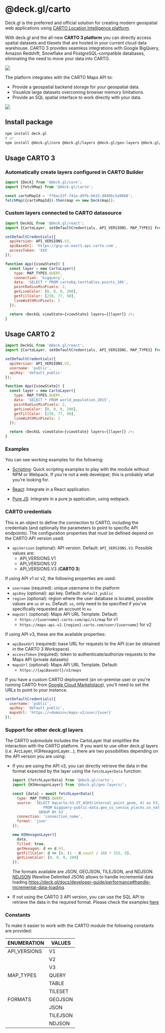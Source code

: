 # @deck.gl/carto

Deck.gl is the preferred and official solution for creating modern geospatial web applications using [CARTO Location Intelligence platform](https://carto.com/).

With deck.gl and the all-new **CARTO 3 platform** you can directly access spatial datasets and tilesets that are hosted in your current cloud data warehouse. CARTO 3 provides seamless integrations with Google BigQuery, Amazon Redshift, Snowflake and PostgreSQL-compatible databases, eliminating the need to move your data into CARTO.

<img src="https://raw.githubusercontent.com/CartoDB/viz-doc/master/deck.gl/img/osm_buildings.jpg" />

The platform integrates with the CARTO Maps API to:

- Provide a geospatial backend storage for your geospatial data.
- Visualize large datasets overcoming browser memory limitations.
- Provide an SQL spatial interface to work directly with your data.

<img src="https://raw.githubusercontent.com/CartoDB/viz-doc/master/deck.gl/img/eu_rivers.jpg" />

## Install package

```bash
npm install deck.gl
# or
npm install @deck.gl/core @deck.gl/layers @deck.gl/geo-layers @deck.gl/carto
```

## Usage CARTO 3

### Automatically create layers configured in CARTO Builder

```js
import {Deck} from '@deck.gl/core';
import {fetchMap} from '@deck.gl/carto';

const cartoMapId = 'ff6ac53f-741a-49fb-b615-d040bc5a96b8';
fetchMap({cartoMapId}).then(map => new Deck(map));
```

### Custom layers connected to CARTO datasource

```js
import DeckGL from '@deck.gl/react';
import {CartoLayer, setDefaultCredentials, API_VERSIONS, MAP_TYPES} from '@deck.gl/carto';

setDefaultCredentials({
  apiVersion: API_VERSIONS.V3,
  apiBaseUrl: 'https://gcp-us-east1.api.carto.com',
  accessToken: 'XXX'
});

function App({viewState}) {
  const layer = new CartoLayer({
    type: MAP_TYPES.QUERY,
    connection: 'bigquery',
    data: 'SELECT * FROM cartobq.testtables.points_10k',
    pointRadiusMinPixels: 2,
    getLineColor: [0, 0, 0, 200],
    getFillColor: [238, 77, 90],
    lineWidthMinPixels: 1
  });

  return <DeckGL viewState={viewState} layers={[layer]} />;
}
```

## Usage CARTO 2

```js
import DeckGL from '@deck.gl/react';
import {CartoLayer, setDefaultCredentials, API_VERSIONS, MAP_TYPES} from '@deck.gl/carto';

setDefaultCredentials({
  apiVersion: API_VERSIONS.V2,
  username: 'public',
  apiKey: 'default_public'
});

function App({viewState}) {
  const layer = new CartoLayer({
    type: MAP_TYPES.QUERY,
    data: 'SELECT * FROM world_population_2015',
    pointRadiusMinPixels: 2,
    getLineColor: [0, 0, 0, 200],
    getFillColor: [238, 77, 90],
    lineWidthMinPixels: 1
  });

  return <DeckGL viewState={viewState} layers={[layer]} />;
}
```

### Examples

You can see working examples for the following:

- [Scripting](https://carto.com/developers/deck-gl/examples/): Quick scripting examples to play with the module without NPM or Webpack. If you're not a web developer, this is probably what you're looking for.

- [React](https://github.com/CartoDB/viz-doc/tree/master/deck.gl/examples/react): Integrate in a React application.

- [Pure JS](https://github.com/CartoDB/viz-doc/tree/master/deck.gl/examples/pure-js): Integrate in a pure js application, using webpack.

### CARTO credentials

This is an object to define the connection to CARTO, including the credentials (and optionally the parameters to point to specific API endpoints). The configuration properties that must be defined depend on the CARTO API version used:

- `apiVersion` (optional): API version. Default: `API_VERSIONS.V3`. Possible values are:
  - API_VERSIONS.V1
  - API_VERSIONS.V2
  - API_VERSIONS.V3 (**CARTO 3**)

If using API v1 or v2, the following properties are used:

- `username` (required): unique username in the platform
- `apiKey` (optional): api key. Default: `default_public`
- `region` (optional): region where the user database is located, possible values are `us` or `eu`. Default: `us`, only need to be specified if you've specifically requested an account in `eu`
- `mapsUrl` (optional): Maps API URL Template. Default:
  - `https://{username}.carto.com/api/v1/map` for v1
  - `https://maps-api-v2.{region}.carto.com/user/{username}` for v2

If using API v3, these are the available properties:

- `apiBaseUrl` (required): base URL for requests to the API (can be obtained in the CARTO 3 Workspace)
- `accessToken` (required): token to authenticate/authorize requests to the Maps API (private datasets)
- `mapsUrl` (optional): Maps API URL Template. Default:
  - `https://{apiBaseUrl}/v3/maps`

If you have a custom CARTO deployment (an on-premise user or you're running CARTO from [Google Cloud Marketplace](https://console.cloud.google.com/marketplace/product/cartodb-public/carto-enterprise-byol)), you’ll need to set the URLs to point to your instance.

```js
setDefaultCredentials({
  username: 'public',
  apiKey: 'default_public',
  mapsUrl: 'https://<domain>/maps-v2/user/{user}'
});
```

### Support for other deck.gl layers

The CARTO submodule includes the CartoLayer that simplifies the interaction with the CARTO platform. If you want to use other deck.gl layers (i.e. ArcLayer, H3HexagonLayer...), there are two possibilities depending on the API version you are using:

- If you are using the API v3, you can directly retrieve the data in the format expected by the layer using the `fetchLayerData` function:

  ```js
  import {fetchLayerData} from '@deck.gl/carto';
  import {H3HexagonLayer} from '@deck.gl/geo-layers/';

  const {data} = await fetchLayerData({
    type: MAP_TYPES.QUERY,
    source: `SELECT bqcarto.h3.ST_ASH3(internal_point_geom, 4) as h3, count(*) as count
                FROM bigquery-public-data.geo_us_census_places.us_national_places 
              GROUP BY h3`,
    connection: 'connection_name',
    format: 'json'
  });

  new H3HexagonLayer({
    data,
    filled: true,
    getHexagon: d => d.h3,
    getFillColor: d => [0, (1 - d.count / 10) * 255, 0],
    getLineColor: [0, 0, 0, 200]
  });
  ```

  The formats available are JSON, GEOJSON, TILEJSON, and NDJSON. [NDJSON](http://ndjson.org/) (Newline Delimited JSON) allows to handle incremental data loading https://deck.gl/docs/developer-guide/performance#handle-incremental-data-loading.

- If not using the CARTO 3 API version, you can use the SQL API to retrieve the data in the required format. Please check the examples [here](https://docs.carto.com/deck-gl/examples/clustering-and-aggregation/h3-hexagon-layer/)

### Constants

To make it easier to work with the CARTO module the following constants are provided:

| ENUMERATION  | VALUES   |
| ------------ | -------- |
| API_VERSIONS | V1       |
|              | V2       |
|              | V3       |
| MAP_TYPES    | QUERY    |
|              | TABLE    |
|              | TILESET  |
| FORMATS      | GEOJSON  |
|              | JSON     |
|              | TILEJSON |
|              | NDJSON   |
